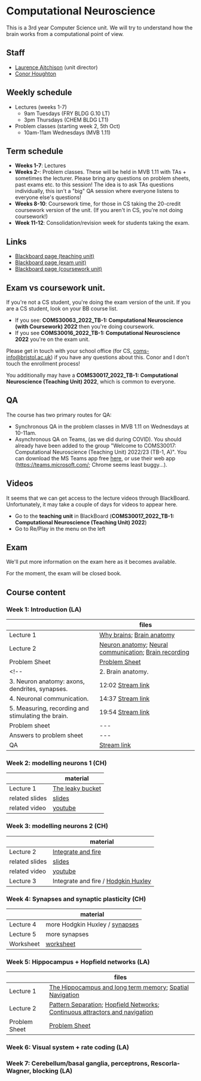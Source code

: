 # Computational Neuroscience

This is a 3rd year Computer Science unit. We will try to understand how the brain works from a computational point of view.

## Staff
- [Laurence Aitchison](http://www.gatsby.ucl.ac.uk/~laurence/) (unit director)
- [Conor Houghton](https://conorhoughton.github.io)

## Weekly schedule
- Lectures (weeks 1-7)
  - 9am Tuesdays (FRY BLDG G.10 LT)
  - 3pm Thursdays (CHEM BLDG LT1)
- Problem classes (starting week 2, 5th Oct)
  - 10am-11am Wednesdays (MVB 1.11)

## Term schedule
- **Weeks 1-7**: Lectures
- **Weeks 2-**: Problem classes.  These will be held in MVB 1.11 with TAs + sometimes the lecturer.  Please bring any questions on problem sheets, past exams etc. to this session!  The idea is to ask TAs questions individually, this isn't a "big" QA session where everyone listens to everyone else's questions!
- **Weeks 8-10**: Coursework time, for those in CS taking the 20-credit coursework version of the unit.  (If you aren't in CS, you're not doing coursework!)
- **Week 11-12**: Consolidation/revision week for students taking the exam.

## Links
- [Blackboard page (teaching unit)](https://www.ole.bris.ac.uk/webapps/blackboard/content/listContentEditable.jsp?content_id=_7087066_1&course_id=_252972_1)
- [Blackboard page (exam unit)](https://www.ole.bris.ac.uk/webapps/blackboard/content/listContentEditable.jsp?content_id=_7087155_1&course_id=_252973_1)
- [Blackboard page (coursework unit)](https://www.ole.bris.ac.uk/webapps/blackboard/content/listContentEditable.jsp?content_id=_7083255_1&course_id=_252933_1)

## Exam vs coursework unit.
If you're not a CS student, you're doing the exam version of the unit.  If you are a CS student, look on your BB course list.  
- If you see: **COMS30063_2022_TB-1: Computational Neuroscience (with Coursework) 2022** then you're doing coursework.  
- If you see **COMS30016_2022_TB-1: Computational Neuroscience 2022** you're on the exam unit.

Please get in touch with your school office (for CS, coms-info@bristol.ac.uk) if you have any questions about this.  Conor and I don't touch the enrollment process!

You additionally may have a **COMS30017_2022_TB-1: Computational Neuroscience (Teaching Unit) 2022**, which is common to everyone.

## QA
The course has two primary routes for QA:
- Synchronous QA in the problem classes in MVB 1.11 on Wednesdays at 10-11am.
- Asynchronous QA on Teams, (as we did during COVID). You should already have been added to the group "Welcome to COMS30017: Computational Neuroscience (Teaching Unit) 2022/23 (TB-1, A)". You can download the MS Teams app free [here](https://www.microsoft.com/en/microsoft-365/microsoft-teams/download-app), or use their web app (https://teams.microsoft.com/; Chrome seems least buggy...).

## Videos
It seems that we can get access to the lecture videos through BlackBoard.  Unfortunately, it may take a couple of days for videos to appear here.
- Go to the **teaching unit** in BlackBoard (**COMS30017_2022_TB-1: Computational Neuroscience (Teaching Unit) 2022**)
- Go to Re/Play in the menu on the left

<!-- 
## Past exams ##
The 2021 January exams with solutions can be found here:
- [COMS30016](https://github.com/cs-uob/COMS30017/raw/master/exams/COMS30016_exam_Jan2021.pdf)
- [COMSM0039](https://github.com/cs-uob/COMS30017/raw/master/exams/COMSM0039_exam_Jan2021.pdf)

Previous years' exams can be found here (note they were a different format and had a different syllabus, so the above exam is more relevant): <https://github.com/coms30127/exam_papers>
-->

## Exam
We'll put more information on the exam here as it becomes available.

For the moment, the exam will be closed book.

## Course content

### Week 1: Introduction (LA)

|  | files |
| ------ | --- |
| Lecture 1 | [Why brains](week_1/week1_part1_overview.pdf); [Brain anatomy](week_1/week1_part2_brain_anatomy.pdf)
| Lecture 2 | [Neuron anatomy](week_1/week1_part3_neuron_anatomy.pdf); [Neural communication](week_1/week1_part4_neural_communication.pdf); [Brain recording](week_1/week1_part5_brain_recording.pdf)
| Problem Sheet | [Problem Sheet](week_1/week1_problem_sheet.pdf) |
<!-- | 2. Brain anatomy. | 21:37 [Stream link](https://web.microsoftstream.com/video/a700ee59-619d-4d72-ba89-f992a6e9479a) | [pdf](week_1/slides/week1_video2_brain_anatomy.pdf)
| 3. Neuron anatomy: axons, dendrites, synapses. | 12:02 [Stream link](https://web.microsoftstream.com/video/b228f313-16cc-4305-8a6f-373e7ff5d84e) | [pdf](week_1/slides/week1_video3_neuron_anatomy.pdf)
| 4. Neuronal communication. | 14:37 [Stream link](https://web.microsoftstream.com/video/7eb544bf-a675-4c35-9e09-65f30016e50a) | [pdf](week_1/slides/week1_video4_neural_communication.pdf)
| 5. Measuring, recording and stimulating the brain. | 19:54 [Stream link](https://web.microsoftstream.com/video/88b6fe93-55f5-4a9a-87f1-077e4a39475a) | [pdf](week_1/slides/week1_video5_brain_recording.pdf)
| Problem sheet |---| [pdf](week_1/problem_sheet_week1.pdf)
| Answers to problem sheet |---| [pdf](https://github.com/cs-uob/COMS30017/blob/master/week_1/week_1_answer.pdf)
| QA            | [Stream link](https://web.microsoftstream.com/video/a6981c77-3de0-4b63-8b31-f60f05b3a127) |---| -->

### Week 2: modelling neurons 1 (CH)

|  | material |
| ------ | --- |
| Lecture 1 | [The leaky bucket](https://github.com/coms30127/2022_23/blob/master/1_bucket_equation/1_bucket.pdf)
| related slides    | [slides](https://github.com/conorhoughton/PHPH20007/blob/master/slides_1.1.pdf)
| related video     | [youtube](https://www.youtube.com/watch?v=VrtVHAGjuEs)


### Week 3: modelling neurons 2 (CH)

|  | material |
| ------ | --- |
| Lecture 2 | [Integrate and fire](https://github.com/coms30127/2022_23/blob/master/2_i_and_f/2_i_and_f.pdf)
| related slides    | [slides](https://github.com/conorhoughton/PHPH20007/blob/master/slides_1.2.pdf)
| related video     | [youtube](https://www.youtube.com/watch?v=VhijgvVwn2g)
| Lecture 3 | Integrate and fire / [Hodgkin Huxley](https://github.com/coms30127/2022_23/blob/master/3_hodgkin_and_huxley/3_hodgkin_huxley.pdf)


### Week 4: Synapses and synaptic plasticity (CH)


|  | material |
| ------ | --- |
| Lecture 4 | more Hodgkin Huxley / [synapses](https://github.com/coms30127/2022_23/blob/master/4_synapses/4_synapses.pdf)
| Lecture 5 | more synapses 
| Worksheet | [worksheet](https://github.com/coms30127/2022_23/blob/master/worksheet/worksheet.pdf) |


### Week 5: Hippocampus + Hopfield networks (LA)

|  | files |
| ------ | --- |
| Lecture 1 | [The Hippocampus and long term memory](https://github.com/cs-uob/COMS30017/blob/master/week_5/slides/week5_video1.pdf); [Spatial Navigation](https://github.com/cs-uob/COMS30017/blob/master/week_5/slides/week5_video2.pdf)
| Lecture 2 | [Pattern Separation](https://github.com/cs-uob/COMS30017/blob/master/week_5/slides/week5_video3.pdf); [Hopfield Networks](https://github.com/cs-uob/COMS30017/blob/master/week_5/slides/week5_video4.pdf); [Continuous attractors and navigation](https://github.com/cs-uob/COMS30017/blob/master/week_5/slides/week5_video5.pdf)
| Problem Sheet | [Problem Sheet](week_5/problem_sheet_week5.pdf) |

### Week 6: Visual system + rate coding (LA)

### Week 7: Cerebellum/basal ganglia, perceptrons, Rescorla-Wagner, blocking (LA)
